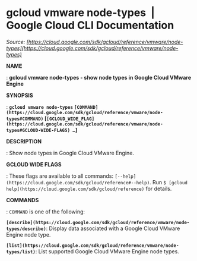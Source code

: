# gcloud vmware node-types  |  Google Cloud CLI Documentation

*Source: [https://cloud.google.com/sdk/gcloud/reference/vmware/node-types](https://cloud.google.com/sdk/gcloud/reference/vmware/node-types)*

**NAME**

: **gcloud vmware node-types - show node types in Google Cloud VMware Engine**

**SYNOPSIS**

: **`gcloud vmware node-types` `[COMMAND](https://cloud.google.com/sdk/gcloud/reference/vmware/node-types#COMMAND)` [`[GCLOUD_WIDE_FLAG](https://cloud.google.com/sdk/gcloud/reference/vmware/node-types#GCLOUD-WIDE-FLAGS) …`]**

**DESCRIPTION**

: Show node types in Google Cloud VMware Engine.

**GCLOUD WIDE FLAGS**

: These flags are available to all commands: `[--help](https://cloud.google.com/sdk/gcloud/reference#--help)`.
Run `$ [gcloud help](https://cloud.google.com/sdk/gcloud/reference)` for details.

**COMMANDS**

: ``COMMAND`` is one of the following:

**`[describe](https://cloud.google.com/sdk/gcloud/reference/vmware/node-types/describe)`**:
Display data associated with a Google Cloud VMware Engine node type.

**`[list](https://cloud.google.com/sdk/gcloud/reference/vmware/node-types/list)`**:
List supported Google Cloud VMware Engine node types.